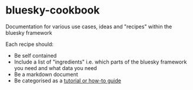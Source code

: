 # bluesky-cookbook
Documentation for various use cases, ideas and "recipes" within the bluesky framework

Each recipe should:
* Be self contained
* Include a list of "ingredients" i.e. which parts of the bluesky framework you need and what data you need
* Be a markdown document
* Be categorised as a [tutorial or how-to guide](https://diataxis.fr/) 
